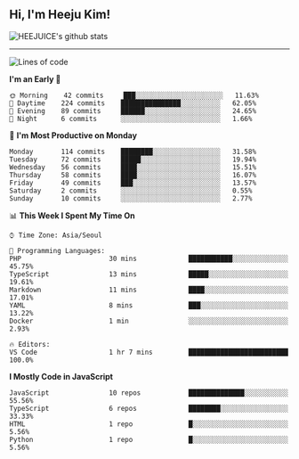 ## Hi, I'm Heeju Kim!

![HEEJUICE's github stats](https://github-readme-stats.vercel.app/api?username=HEEJUICE&show_icons=true)

---
<!--START_SECTION:waka-->
![Lines of code](https://img.shields.io/badge/From%20Hello%20World%20I%27ve%20Written-20.7%20million%20lines%20of%20code-blue)

**I'm an Early 🐤** 

```text
🌞 Morning    42 commits     ███░░░░░░░░░░░░░░░░░░░░░░   11.63% 
🌆 Daytime    224 commits    ███████████████░░░░░░░░░░   62.05% 
🌃 Evening    89 commits     ██████░░░░░░░░░░░░░░░░░░░   24.65% 
🌙 Night      6 commits      ░░░░░░░░░░░░░░░░░░░░░░░░░   1.66%

```
📅 **I'm Most Productive on Monday** 

```text
Monday       114 commits    ████████░░░░░░░░░░░░░░░░░   31.58% 
Tuesday      72 commits     █████░░░░░░░░░░░░░░░░░░░░   19.94% 
Wednesday    56 commits     ████░░░░░░░░░░░░░░░░░░░░░   15.51% 
Thursday     58 commits     ████░░░░░░░░░░░░░░░░░░░░░   16.07% 
Friday       49 commits     ███░░░░░░░░░░░░░░░░░░░░░░   13.57% 
Saturday     2 commits      ░░░░░░░░░░░░░░░░░░░░░░░░░   0.55% 
Sunday       10 commits     ░░░░░░░░░░░░░░░░░░░░░░░░░   2.77%

```


📊 **This Week I Spent My Time On** 

```text
⌚︎ Time Zone: Asia/Seoul

💬 Programming Languages: 
PHP                      30 mins             ███████████░░░░░░░░░░░░░░   45.75% 
TypeScript               13 mins             █████░░░░░░░░░░░░░░░░░░░░   19.61% 
Markdown                 11 mins             ████░░░░░░░░░░░░░░░░░░░░░   17.01% 
YAML                     8 mins              ███░░░░░░░░░░░░░░░░░░░░░░   13.22% 
Docker                   1 min               ░░░░░░░░░░░░░░░░░░░░░░░░░   2.93%

🔥 Editors: 
VS Code                  1 hr 7 mins         █████████████████████████   100.0%

```

**I Mostly Code in JavaScript** 

```text
JavaScript               10 repos            ██████████████░░░░░░░░░░░   55.56% 
TypeScript               6 repos             ████████░░░░░░░░░░░░░░░░░   33.33% 
HTML                     1 repo              █░░░░░░░░░░░░░░░░░░░░░░░░   5.56% 
Python                   1 repo              █░░░░░░░░░░░░░░░░░░░░░░░░   5.56%

```



<!--END_SECTION:waka-->
